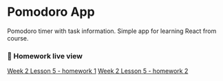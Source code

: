 # Pomodoro App

Pomodoro timer with task information. Simple app for learning React from course.

### 👀 Homework live view

[Week 2 Lesson 5 - homework 1](https://codepen.io/martincodes-pl/pen/xxdWEEp)
[Week 2 Lesson 5 - homework 2](https://codepen.io/martincodes-pl/pen/rNmdMqp)

